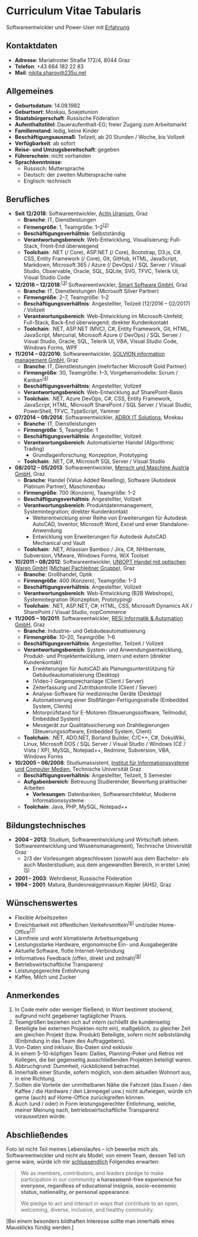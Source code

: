 # Curriculum Vitae Tabularis

Softwareentwickler und Power-User mit [Erfahrung](https://github.com/235u/proposals/blob/master/EzparkTechnology/docs/competence.md)

## Kontaktdaten

- **Adresse**: Mariatroster Straße 172/4, 8044 Graz
- **Telefon**: +43 664 182 22 83
- **Mail**: [nikita.sharov@235u.net](mailto:nikita.sharov@235u.net)

## Allgemeines

- **Geburtsdatum**: 14.09.1982
- **Geburtsort**: Moskau, Sowjetunion
- **Staatsbürgerschaft**: Russische Föderation
- **Aufenthaltstitel**: Daueraufenthalt-EG; freier Zugang zum Arbeitsmarkt
- **Familienstand**: ledig, keine Kinder
- **Beschäftigungsausmaß**: Teilzeit, ab 20 Stunden / Woche, bis Vollzeit
- **Verfügbarkeit**: ab sofort
- **Reise- und Umzugsbereitschaft**: gegeben
- **Führerschein**: nicht vorhanden
- **Sprachkenntnisse**:
  - Russisch: Muttersprache
  - Deutsch: der zweiten Muttersprache nahe
  - Englisch: technisch

## Berufliches

- **Seit 12/2018**: Softwareentwickler, [Actin Uranium](https://235u.net), Graz
  - **Branche**: IT, Dienstleistungen
  - **Firmengröße**: 1, Teamgröße: 1–2<sup>[<a href="#team-sizes">2</a>]
  - **Beschäftigungsverhältnis**: Selbstständig
  - **Verantwortungsbereich**: Web-Entwicklung, Visualisierung; Full-Stack, Front-End überwiegend
  - **Toolchain**: .NET (/ Core), ASP.NET (/ Core), Bootstrap, D3.js, C#, CSS, Entity Framework (/ Core), Git, GitHub, HTML, JavaScript, Markdown, Microsoft 365 / Azure (/ DevOps) / SQL Server / Visual Studio, Observable, Oracle, SQL, SQLite, SVG, TFVC, Telerik UI, Visual Studio Code
- **12/2016 – 12/2018**:<sup>[<a href="#timespans">3</a>]</sup> Softwareentwickler, [Smart Software GmbH](https://www.solvion.net/), Graz
  - **Branche**: IT, Dienstleistungen (Microsoft Silver Partner)
  - **Firmengröße**: 2–7, Teamgröße: 1–2
  - **Beschäftigungsverhältnis**: Angestellter, Teilzeit (12/2016 – 02/2017) / Vollzeit
  - **Verantwortungsbereich**: Web-Entwicklung im Microsoft-Umfeld; Full-Stack, Back-End überwiegend; direkter Kundenkontakt
  - **Toolchain**: .NET, ASP.NET (MVC), C#, Entity Framework, Git, HTML, JavaScript, Mercurial, Microsoft Azure (/ DevOps) / SQL Server / Visual Studio, Oracle, SQL, Telerik UI, VBA, Visual Studio Code, Windows Forms, WPF
- **11/2014 – 02/2016**: Softwareentwickler, [SOLVION information management GmbH](https://www.solvion.net/), Graz
  - **Branche**: IT, Dienstleistungen (mehrfacher Microsoft Gold Partner)
  - **Firmengröße**: 30, Teamgröße: 1–3; Vorgehensmodelle: Scrum / Kanban<sup>[<a href="#bureaucracy">4</a>]</sup>
  - **Beschäftigungsverhältnis**: Angestellter, Vollzeit
  - **Verantwortungsbereich**: Web-Entwicklung auf SharePoint-Basis
  - **Toolchain**: .NET, Azure DevOps, C#, CSS, Entity Framework, JavaScript, HTML, Microsoft SharePoint / SQL Server / Visual Studio, PowerShell, TFVC, TypeScript, Yammer
- **07/2014 – 09/2014**: Softwareentwickler, [ADRIX IT Solutions](https://web.archive.org/web/20140701201452/http://adrix.ru/en/), Moskau
  - **Branche**: IT, Dienstleistungen
  - **Firmengröße**: 5, Teamgröße: 1
  - **Beschäftigungsverhältnis**: Angestellter, Vollzeit
  - **Verantwortungsbereich**: Automatisierter Handel (Algorithmic Trading)
    - Grundlagenforschung, Konzeption, Prototyping
  - **Toolchain**: .NET, C#, Microsoft SQL Server / Visual Studio
- **08/2012 – 05/2013**: Softwareentwickler, [Mensch und Maschine Austria GmbH](https://www.mum.at/), Graz
  - **Branche**: Handel (Value Added Reselling), Software (Autodesk Platinum Partner), Maschinenbau
  - **Firmengröße**: 700 (Konzern), Teamgröße: 1–2
  - **Beschäftigungsverhältnis**: Angestellter, Vollzeit
  - **Verantwortungsbereich**: Produktdatenmanagement, Systemintegration; direkter Kundenkontakt
    - Weiterentwicklung einer Reihe von Erweiterungen für Autodesk AutoCAD, Inventor, Microsoft Word, Excel und einer Standalone-Anwendung
    - Entwicklung von Erweiterungen für Autodesk AutoCAD Mechanical und Vault
  - **Toolchain**: .NET, Atlassian Bamboo / Jira, C#, NHibernate, Subversion, VMware, Windows Forms, WiX Toolset
- **10/2011 – 08/2012**: Softwareentwickler, [UNIOPT Handel mit optischen Waren GmbH](https://web.archive.org/web/20110131112105/http://www.uniopt.at/) ([Michael Pachleitner Gruppe](https://www.michaelpachleitnergroup.com/)), Graz
  - **Branche**: Großhandel, Optik
  - **Firmengröße**: 400 (Konzern), Teamgröße: 1–3
  - **Beschäftigungsverhältnis**: Angestellter, Vollzeit
  - **Verantwortungsbereich**: Web-Entwicklung (B2B Webshops), Systemintegration (Konzeption, Prototyping)
  - **Toolchain**: .NET, ASP.NET, C#, HTML, CSS, Microsoft Dynamics AX / SharePoint / Visual Studio, nopCommerce
- **11/2005 – 10/2011**: Softwareentwickler, [RESI Informatik & Automation GmbH](http://www.resi.cc/), Graz
  - **Branche**: Industrie- und Gebäudeautomatisierung
  - **Firmengröße**: 10–20, Teamgröße: 1–6
  - **Beschäftigungsverhältnis**: Angestellter, Teilzeit / Vollzeit
  - **Verantwortungsbereich**: System- und Anwendungsentwicklung, Produkt- und Projektentwicklung, intern und extern (direkter Kundenkontakt)
    - Erweiterungen für AutoCAD als Planungsunterstützung für Gebäudeautomatisierung (Desktop)
    - (Video-) Gegensprechanlage (Client / Server)
    - Zeiterfassung und Zutrittskontrolle (Client / Server)
    - Analyse-Software für medizinische Geräte (Desktop)
    - Automatisierung einer Stoßfänger-Fertigungsstraße (Embedded System, Clients)
    - Motorprüfstand für E-Motoren (Steuerungssoftware, Teilmodul, Embedded System)
    - Messgerät zur Qualitätssicherung von Drahtlegierungen (Steuerungssoftware, Embedded System, Client)
  - **Toolchain**: .NET, ADO.NET, Borland Builder, C/C++, C#, DokuWiki, Linux, Microsoft DOS / SQL Server / Visual Studio / Windows (CE / Vista / XP), MySQL, Notepad++, Redmine, Subversion, VBA, Windows Forms
- **10/2005 – 06/2008**: Studiumassistent, [Institut für Informationssysteme und Computer Medien](https://web.archive.org/web/20080625095025/http://iicm.tugraz.at/), Technische Universität Graz
  - **Beschäftigungsverhältnis**: Angestellter, Teilzeit, 5 Semester
  - **Aufgabenbereich**: Betreuung Studierender, Bewertung praktischer Arbeiten
    - **Vorlesungen**: Datenbanken, Softwarearchitektur, Moderne Informationssysteme
  - **Toolchain**: Java, PHP, MySQL, Notepad++

## Bildungstechnisches

- **2004 – 2013**: Studium, Softwareentwicklung und Wirtschaft (ehem. Softwareentwicklung und Wissensmanagement), Technische Universität Graz
  - 2/3 der Vorlesungen abgeschlossen (sowohl aus dem Bachelor- als auch Masterstudium; aus dem angewandten Bereich, in erster Linie)<sup>[<a href="#study">5</a>]</sup>
- **2001 – 2003**: Wehrdienst, Russische Föderation
- **1994 – 2001**: Matura, Bundesrealgymnasium Kepler (AHS), Graz

## Wünschenswertes

- Flexible Arbeitszeiten
- Erreichbarkeit mit öffentlichen Verkehrsmitteln<sup>[<a href="#accessibility">6</a>]</sup> und/oder Home-Office<sup>[<a href="#home-office">7</a>]</sup>
- Lärmfreie und wohl klimatisierte Arbeitsumgebung
- Leistungsstarke Hardware, ergonomische Ein- und Ausgabegeräte
- Aktuelle Software, flotte Internet-Verbindung
- Informatives Feedback (offen, direkt und zeitnah)<sup>[<a href="#feedback">8</a>]</sup>
- Betriebswirtschaftliche Transparenz
- Leistungsgerechte Entlohnung
- Kaffee, Milch und Zucker

## Anmerkendes

<ol>
<li id="english">In Code mehr oder weniger fließend; in Wort bestimmt stockend, aufgrund nicht gegebener tagtäglicher Praxis.</li>
<li id="team-sizes">Teamgrößen beziehen sich auf intern (schließt die kundenseitig Beteiligte bei externen Projekten nicht ein), maßgeblich, zu gleicher Zeit am gleichen Projekt (bzw. Produkt) Beteiligte, sofern nicht selbstständig (Einbindung in das Team des Auftraggebers).
</li>
<li id="timespans">Von-Daten sind inklusiv, Bis-Daten sind exklusiv.</li>
<li id="bureaucracy">In einem 5–10-köpfigen Team: Dailies, Planning-Poker und Retros mit Kollegen, die bei gegenseitig ausschließenden Projekten beteiligt waren.</li>
<li id="study">Abbruchgrund: Dummheit, rückblickend betrachtet.</li>
<li id="accessibility">Innerhalb einer Stunde, sofern möglich, von dem aktuellen Wohnort aus, in eine Richtung.</li>
<li id="home-office">Sollten die Vorteile der unmittelbaren Nähe die Fahrzeit (das Essen / den Kaffee / die Hardware / den Lärmpegel usw.) nicht aufwiegen, würde ich gerne (auch) auf Home-Office zurückgreifen können.</li>
<li id="feedback">Auch (und / oder) in Form leistungsgerechter Entlohnung, welche, meiner Meinung nach, betriebswirtschaftliche Transparenz voraussetzen würde.</li> 
</ol>

## Abschließendes

Foto ist nicht Teil meines Lebenslaufes – ich bewerbe mich als Softwareentwickler und nicht als Model; von einem Team, dessen Teil ich gerne wäre, würde ich mir [schlussendlich](https://github.com/nikita-sharov/.github/blob/master/CODE_OF_CONDUCT.md) Folgendes erwarten:

> We as members, contributors, and leaders pledge to make participation in our community **a harassment-free experience for everyone, regardless of educational insignia, socio-economic status, nationality, or personal appearance**.
>
> We pledge to act and interact in ways that contribute to an open, welcoming, diverse, inclusive, and healthy community.

[Bei einem besonders bildhaften Interesse sollte man innerhalb eines Mausklicks fündig werden.]